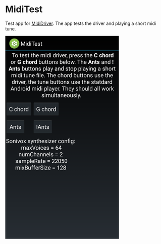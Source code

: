 # MidiTest

Test app for
[MidiDriver](https://github.com/billthefarmer/mididriver). The app
tests the driver and playing a short midi tune.

![](https://github.com/billthefarmer/billthefarmer.github.io/raw/master/images/miditest.png)
